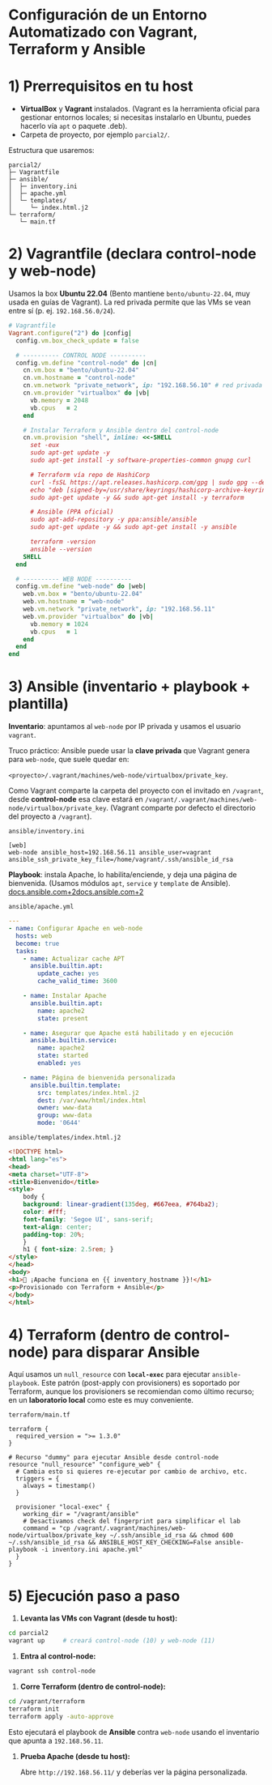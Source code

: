 # Configuración de un Entorno Automatizado con Vagrant, Terraform y Ansible

# 1) Prerrequisitos en tu host

- **VirtualBox** y **Vagrant** instalados. (Vagrant es la herramienta oficial para gestionar entornos locales; si necesitas instalarlo en Ubuntu, puedes hacerlo vía `apt` o paquete .deb).
- Carpeta de proyecto, por ejemplo `parcial2/`.

Estructura que usaremos:

```
parcial2/
├─ Vagrantfile
├─ ansible/
│  ├─ inventory.ini
│  ├─ apache.yml
│  └─ templates/
│     └─ index.html.j2
└─ terraform/
   └─ main.tf
```

# 2) Vagrantfile (declara **control-node** y **web-node**)

Usamos la box **Ubuntu 22.04** (Bento mantiene `bento/ubuntu-22.04`, muy usada en guías de Vagrant). La red privada permite que las VMs se vean entre sí (p. ej. `192.168.56.0/24`). 

```ruby
# Vagrantfile
Vagrant.configure("2") do |config|
  config.vm.box_check_update = false

  # ---------- CONTROL NODE ----------
  config.vm.define "control-node" do |cn|
    cn.vm.box = "bento/ubuntu-22.04"
    cn.vm.hostname = "control-node"
    cn.vm.network "private_network", ip: "192.168.56.10" # red privada
    cn.vm.provider "virtualbox" do |vb|
      vb.memory = 2048
      vb.cpus   = 2
    end

    # Instalar Terraform y Ansible dentro del control-node
    cn.vm.provision "shell", inline: <<-SHELL
      set -eux
      sudo apt-get update -y
      sudo apt-get install -y software-properties-common gnupg curl

      # Terraform vía repo de HashiCorp
      curl -fsSL https://apt.releases.hashicorp.com/gpg | sudo gpg --dearmor -o /usr/share/keyrings/hashicorp-archive-keyring.gpg
      echo "deb [signed-by=/usr/share/keyrings/hashicorp-archive-keyring.gpg arch=$(dpkg --print-architecture)] https://apt.releases.hashicorp.com $(lsb_release -cs) main" | sudo tee /etc/apt/sources.list.d/hashicorp.list
      sudo apt-get update -y && sudo apt-get install -y terraform

      # Ansible (PPA oficial)
      sudo apt-add-repository -y ppa:ansible/ansible
      sudo apt-get update -y && sudo apt-get install -y ansible

      terraform -version
      ansible --version
    SHELL
  end

  # ---------- WEB NODE ----------
  config.vm.define "web-node" do |web|
    web.vm.box = "bento/ubuntu-22.04"
    web.vm.hostname = "web-node"
    web.vm.network "private_network", ip: "192.168.56.11"
    web.vm.provider "virtualbox" do |vb|
      vb.memory = 1024
      vb.cpus   = 1
    end
  end
end

```

# 3) Ansible (inventario + playbook + plantilla)

**Inventario**: apuntamos al `web-node` por IP privada y usamos el usuario `vagrant`.

Truco práctico: Ansible puede usar la **clave privada** que Vagrant genera para `web-node`, que suele quedar en:

`<proyecto>/.vagrant/machines/web-node/virtualbox/private_key`.

Como Vagrant comparte la carpeta del proyecto con el invitado en `/vagrant`, desde **control-node** esa clave estará en `/vagrant/.vagrant/machines/web-node/virtualbox/private_key`. (Vagrant comparte por defecto el directorio del proyecto a `/vagrant`). 

`ansible/inventory.ini`

```
[web]
web-node ansible_host=192.168.56.11 ansible_user=vagrant ansible_ssh_private_key_file=/home/vagrant/.ssh/ansible_id_rsa
```

**Playbook**: instala Apache, lo habilita/enciende, y deja una página de bienvenida. (Usamos módulos `apt`, `service` y `template` de Ansible). [docs.ansible.com+2docs.ansible.com+2](https://docs.ansible.com/ansible/latest/collections/ansible/builtin/apt_module.html?utm_source=chatgpt.com)

`ansible/apache.yml`

```yaml
---
- name: Configurar Apache en web-node
  hosts: web
  become: true
  tasks:
    - name: Actualizar cache APT
      ansible.builtin.apt:
        update_cache: yes
        cache_valid_time: 3600

    - name: Instalar Apache
      ansible.builtin.apt:
        name: apache2
        state: present

    - name: Asegurar que Apache está habilitado y en ejecución
      ansible.builtin.service:
        name: apache2
        state: started
        enabled: yes

    - name: Página de bienvenida personalizada
      ansible.builtin.template:
        src: templates/index.html.j2
        dest: /var/www/html/index.html
        owner: www-data
        group: www-data
        mode: '0644'
```

`ansible/templates/index.html.j2`

```html
<!DOCTYPE html>
<html lang="es">
<head>
<meta charset="UTF-8">
<title>Bienvenido</title>
<style>
    body {
    background: linear-gradient(135deg, #667eea, #764ba2);
    color: #fff;
    font-family: 'Segoe UI', sans-serif;
    text-align: center;
    padding-top: 20%;
    }
    h1 { font-size: 2.5rem; }
</style>
</head>
<body>
<h1>🚀 ¡Apache funciona en {{ inventory_hostname }}!</h1>
<p>Provisionado con Terraform + Ansible</p>
</body>
</html>
```

# 4) Terraform (dentro de **control-node**) para **disparar Ansible**

Aquí usamos un `null_resource` con **`local-exec`** para ejecutar `ansible-playbook`. Este patrón (post-apply con provisioners) es soportado por Terraform, aunque los provisioners se recomiendan como último recurso; en un **laboratorio local** como este es muy conveniente.

`terraform/main.tf`

```hcl
terraform {
  required_version = ">= 1.3.0"
}

# Recurso "dummy" para ejecutar Ansible desde control-node
resource "null_resource" "configure_web" {
  # Cambia esto si quieres re-ejecutar por cambio de archivo, etc.
  triggers = {
    always = timestamp()
  }

  provisioner "local-exec" {
    working_dir = "/vagrant/ansible"
    # Desactivamos check del fingerprint para simplificar el lab
    command = "cp /vagrant/.vagrant/machines/web-node/virtualbox/private_key ~/.ssh/ansible_id_rsa && chmod 600 ~/.ssh/ansible_id_rsa && ANSIBLE_HOST_KEY_CHECKING=False ansible-playbook -i inventory.ini apache.yml"
  }
}
```

# 5) Ejecución paso a paso

1. **Levanta las VMs con Vagrant (desde tu host):**

```bash
cd parcial2
vagrant up     # creará control-node (10) y web-node (11)
```

1. **Entra al control-node:**

```bash
vagrant ssh control-node
```

1. **Corre Terraform (dentro de control-node):**

```bash
cd /vagrant/terraform
terraform init
terraform apply -auto-approve
```

Esto ejecutará el playbook de **Ansible** contra `web-node` usando el inventario que apunta a `192.168.56.11`.

1. **Prueba Apache (desde tu host):**
    
    Abre `http://192.168.56.11/` y deberías ver la página personalizada.
